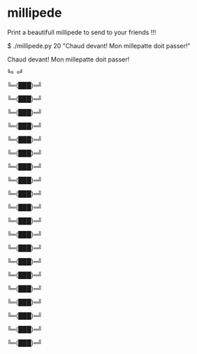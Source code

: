 # millipede
Print a beautifull millipede to send to your friends !!!

$ ./millipede.py 20 "Chaud devant! Mon millepatte doit passer!"

Chaud devant! Mon millepatte doit passer!

    ╚⊙ ⊙╝

  ╚═(███)═╝
  
 ╚═(███)═╝
 
╚═(███)═╝

 ╚═(███)═╝
 
  ╚═(███)═╝
  
   ╚═(███)═╝
   
   ╚═(███)═╝
   
  ╚═(███)═╝
  
 ╚═(███)═╝
 
╚═(███)═╝

 ╚═(███)═╝
 
  ╚═(███)═╝
  
   ╚═(███)═╝
   
   ╚═(███)═╝
   
  ╚═(███)═╝
  
 ╚═(███)═╝
 
╚═(███)═╝

 ╚═(███)═╝
 
  ╚═(███)═╝
  
   ╚═(███)═╝
